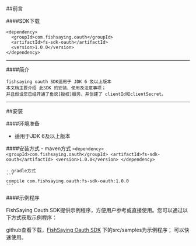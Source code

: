 
##前言

####SDK下载
```
<dependency>
  <groupId>com.fishsaying.oauth</groupId>
  <artifactId>fs-sdk-oauth</artifactId>
  <version>1.0.0</version>
</dependency>
```

----- 

####简介

```
fishsaying oauth SDK适用于 JDK 6 及以上版本
本文档主要介绍 此SDK 的安装、使用及注意事项；
并且假设您已经开通了鱼说[授权]服务，并创建了 clientId和clientSecret。
```
-----

##安装

####环境准备
 * 适用于JDK 6及以上版本

####安装方式
    - maven方式
    	```
    	<dependency>
      <groupId>com.fishsaying.oauth</groupId>
      <artifactId>fs-sdk-oauth</artifactId>
      <version>1.0.0</version>
    </dependency>
    	```
    
    - gradle方式
    ```
    compile com.fishsaying.oauth:fs-sdk-oauth:1.0.0
    ```

####示例程序

FishSaying Oauth SDK提供示例程序，方便用户参考或直接使用。您可以通过以下方式获取示例程序：

github查看下载，[FishSaying Oauth SDK](https://github.com) 下的src/samples为示例程序；
可以快速使用。



